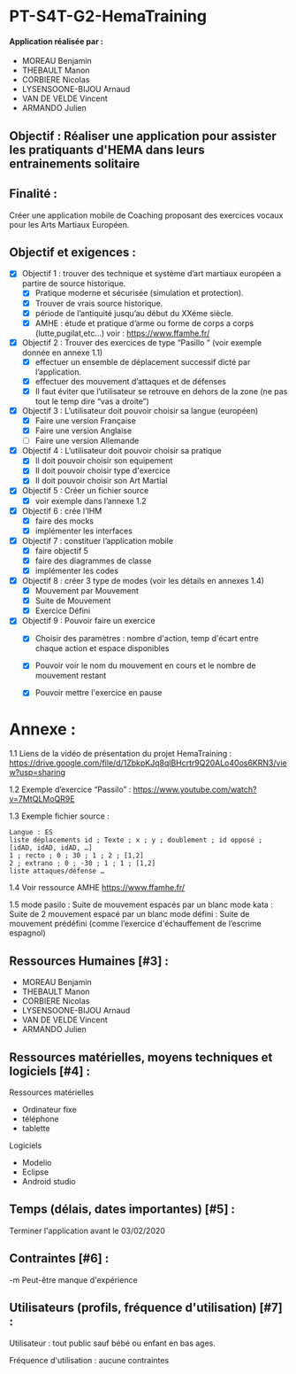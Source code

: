 # PT-S4T-G2-HemaTraining

#### Application réalisée par :
<ul>
    <li>MOREAU Benjamin</li>
    <li>THEBAULT Manon </li>
    <li>CORBIERE Nicolas</li>
    <li>LYSENSOONE-BIJOU Arnaud</li>
    <li>VAN DE VELDE Vincent</li>
    <li>ARMANDO Julien</li>
</ul>

## Objectif : Réaliser une application pour assister les pratiquants d'HEMA dans leurs entrainements solitaire



## Finalité :

Créer une application mobile de Coaching proposant des exercices vocaux pour les Arts Martiaux Européen.


## Objectif et exigences :


- [x] Objectif 1 : trouver des technique et système d’art martiaux européen a partire de source historique.
  - [x] Pratique moderne et sécurisée (simulation et protection).
  - [x] Trouver de vrais source historique.
  - [x] période de l’antiquité jusqu’au début du XXéme siècle.
  - [x] AMHE : étude et pratique d’arme ou forme de corps a corps (lutte,pugilat,etc…) voir : https://www.ffamhe.fr/
- [x] Objectif 2 : Trouver des exercices de type “Pasillo “ (voir exemple 
donnée en annexe 1.1)
  - [x] effectuer un ensemble de déplacement successif dicté par l’application.
  - [x] effectuer des mouvement d’attaques et de défenses 
  - [x] Il faut éviter que l’utilisateur se retrouve en dehors de la zone (ne pas tout le temp dire “vas a droite”)
- [x] Objectif 3 : L’utilisateur doit pouvoir choisir sa langue (européen)
  - [x] Faire une version Française
  - [x] Faire une version Anglaise
  - [ ] Faire une version Allemande
- [x] Objectif 4 : L’utilisateur doit pouvoir choisir sa pratique
  - [x] Il doit pouvoir choisir son equipement
  - [x] Il doit pouvoir choisir type d'exercice
  - [x] Il doit pouvoir choisir son Art Martial
- [x] Objectif 5 : Créer un fichier source 
  - [x] voir exemple dans l’annexe 1.2
- [x] Objectif 6 : crée l’IHM
  - [x] faire des mocks
  - [x] implémenter les interfaces
- [x] Objectif 7 : constituer l’application mobile 
  - [x] faire objectif 5
  - [x] faire des diagrammes de classe
  - [x] implémenter les codes 
- [x] Objectif 8 : créer 3 type de modes (voir les détails en annexes 1.4)
  - [x] Mouvement par Mouvement
  - [x] Suite de Mouvement
  - [x] Exercice Défini 
- [x] Objectif 9 : Pouvoir faire un exercice
  - [x] Choisir des paramètres : nombre d'action, temp d'écart entre chaque action et espace disponibles
  - [x] Pouvoir voir le nom du mouvement en cours et le nombre de mouvement restant 
  - [x] Pouvoir mettre l'exercice en pause
  
  
# Annexe :

1.1
Liens de la vidéo de présentation du projet HemaTraining : 
<br>
https://drive.google.com/file/d/1ZbkpKJq8qlBHcrtr9Q20ALo40os6KRN3/view?usp=sharing

1.2
Exemple d’exercice “Passilo” :
https://www.youtube.com/watch?v=7MtQLMoQR9E

1.3
Exemple fichier source :
```
Langue : ES 
liste déplacements id ; Texte ; x ; y ; doublement ; id opposé ; [idAD, idAD, idAD, …] 
1 ; recto ; 0 ; 30 ; 1 ; 2 ; [1,2] 
2 ; extrano ; 0 ; -30 ; 1 ; 1 ; [1,2] 
liste attaques/défense … 
```
1.4
Voir ressource AMHE
https://www.ffamhe.fr/

1.5 
mode pasilo :
Suite de mouvement espacés par un blanc
mode kata :
Suite de 2 mouvement espacé par un blanc
mode défini :
Suite de mouvement prédéfini (comme l’exercice d'échauffement de l’escrime espagnol)


## Ressources Humaines [#3] : 

<ul>
    <li>MOREAU Benjamin</li>
    <li>THEBAULT Manon </li>
    <li>CORBIERE Nicolas</li>
    <li>LYSENSOONE-BIJOU Arnaud</li>
    <li>VAN DE VELDE Vincent</li>
    <li>ARMANDO Julien</li>
</ul>

## Ressources matérielles, moyens techniques et logiciels [#4] :
    
Ressources matérielles
- Ordinateur fixe
- téléphone
- tablette

Logiciels
- Modelio
- Eclipse
- Android studio

## Temps (délais, dates importantes) [#5] :

Terminer l'application avant le 03/02/2020

## Contraintes [#6] :

-m Peut-être manque d'expérience

## Utilisateurs (profils, fréquence d'utilisation) [#7] :

Utilisateur : tout public sauf bébé ou enfant en bas ages.

Fréquence d'utilisation : aucune contraintes






